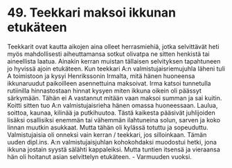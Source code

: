 


    
# 49. Teekkari maksoi ikkunan etukäteen

Teekkarit ovat kautta aikojen aina olleet herrasmiehiä, jotka selvittävät heti myös mahdollisesti aiheuttamansa sotkut olivatpa ne 
sitten henkistä tai aineellista laatua. Ainakin kerran muistan tällaisen selvityksen tapahtuneen jo hyvissä ajoin etukäteen. Kun 
teekkari A:n valmistujaisriemujuhla läheni tuli A toimistoon ja kysyi Henrikssonin Irmalta, mitä hänen huoneensa ikkunaruudut 
paikoilleen asennettuina maksoivat. Irma katsoi tunnetulla rutiinilla hinnastostaan hinnat kysyen miten ikkuna oikein oli päässyt 
särkymään. Tähän ei A vastannut mitään vaan maksoi summan ja sai kuitin. Koitti sitten tuo A:n valmistujaisrieha hänen omassa 
huoneessaan. Laulua, soittoa, kaunaa, kilinää ja putkihuutoa. Tästä kaikesta pääsivät juhlijoiden lisäksi osallisiksi enemmän tai 
vähemmän ilahtuneina solun, sarven ja koko linnan muutkin asukkaat. Mutta tähän oli kylässä totuttu ja sopeuduttu. Valmistujaisia 
oli onneksi vain kerran / teekkari, jos silloinkaan. Tämän uuden dipl.ins. A:n valmistujaisjuhlan kohokohdaksi muodostui hetki, jona 
ikkuna jostain syystä sälähti kappaleiksi. Mutta tuntien itsensä ja vieraansa hän oli hoitanut asian selvittelyn etukäteen. - Varmuuden 
vuoksi.
